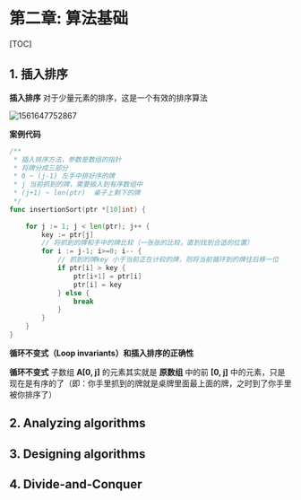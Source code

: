 # 第二章: 算法基础

[TOC]

## 1. 插入排序

**插入排序** 对于少量元素的排序，这是一个有效的排序算法

![1561647752867](D:\Endless1905.github\go-space\src\Introduction_to_Algorithms\chapter01-insertion-sort\chapter01.assets\1561647752867.png)

**案例代码**

```go
/**
 * 插入排序方法，参数是数组的指针
 * 将牌分成三部分
 * 0 ~ (j-1) 左手中排好序的牌
 * j 当前抓到的牌，需要插入到有序数组中
 * (j+1) ~ len(ptr)  桌子上剩下的牌
 */
func insertionSort(ptr *[10]int) {
    
	for j := 1; j < len(ptr); j++ {
		key := ptr[j]
		// 将抓到的牌和手中的牌比较（一张张的比较，直到找到合适的位置）
		for i := j-1; i>=0; i-- {
			// 抓到的牌key 小于当前正在计较的牌，则将当前循环到的牌往后移一位
			if ptr[i] > key {
				ptr[i+1] = ptr[i]
				ptr[i] = key
			} else {
				break
			}
		}
	}
}
```

**循环不变式（Loop invariants）和插入排序的正确性**

**循环不变式** 子数组   **A[0, j]** 的元素其实就是 **原数组** 中的前 **[0, j]** 中的元素，只是现在是有序的了（即：你手里抓到的牌就是桌牌里面最上面的牌，之时到了你手里被你排序了）



## 2. Analyzing algorithms



## 3. Designing algorithms



## 4. Divide-and-Conquer

